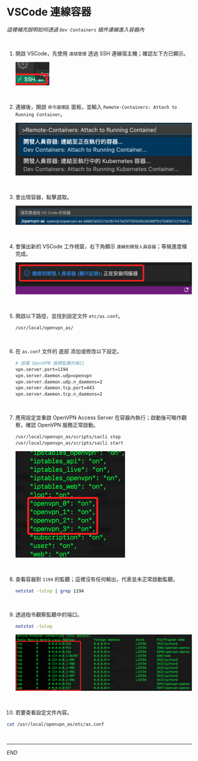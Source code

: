 # VSCode 連線容器

_這裡補充說明如何透過 `Dev Containers` 插件連線進入容器內_

<br>

1. 開啟 VSCode，先使用 `遠端管理` 透過 SSH 連線宿主機；確認左下方已顯示。

   ![](images/img_36.png)

<br>

2. 連線後，開啟 `命令選擇區` 面板，並輸入 `Remote-Containers: Attach to Running Container`。

   ![](images/img_37.png)

<br>

3. 會出現容器，點擊選取。

   ![](images/img_38.png)

<br>

4. 會彈出新的 VSCode 工作視窗，右下角顯示 `連線到開發人員容器`；等候進度條完成。

   ![](images/img_24.png)

<br>

5. 開啟以下路徑，並找到設定文件 `etc/as.conf`。

   ```bash
   /usr/local/openvpn_as/
   ```

<br>

6. 在 `as.conf` 文件的 底部 添加或修改以下設定。

   ```bash
   # 設置 OpenVPN 服務監聽的端口
   vpn.server.port=1194
   vpn.server.daemon.udp=openvpn
   vpn.server.daemon.udp.n_daemons=2
   vpn.server.daemon.tcp.port=443
   vpn.server.daemon.tcp.n_daemons=2
   ```

<br>

7. 應用設定並重啟 OpenVPN Access Server 在容器內執行；啟動後可略作觀察，確認 OpenVPN 服務正常啟動。

   ```bash
   /usr/local/openvpn_as/scripts/sacli stop
   /usr/local/openvpn_as/scripts/sacli start
   ```

   ![](images/img_39.png)

<br>

8. 查看容器對 `1194` 的監聽；這裡沒有任何輸出，代表並未正常啟動監聽。

   ```bash
   netstat -tulnp | grep 1194
   ```

<br>

9. 透過指令觀察監聽中的端口。

   ```bash
   netstat -tulnp
   ```

   ![](images/img_40.png)

<br>

10. 若要查看設定文件內容。

   ```bash
   cat /usr/local/openvpn_as/etc/as.conf
   ```

<br>

___

_END_
